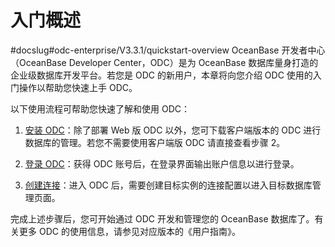 入门概述 
=========================
#docslug#odc-enterprise/V3.3.1/quickstart-overview
OceanBase 开发者中心（OceanBase Developer Center，ODC）是为 OceanBase 数据库量身打造的企业级数据库开发平台。若您是 ODC 的新用户，本章将向您介绍 ODC 使用的入门操作以帮助您快速上手 ODC。​

以下使用流程可帮助您快速了解和使用 ODC：

1. [安装 ODC](../7.client-odc-user-guide/1.client-odc-install-odc.md)：除了部署 Web 版 ODC 以外，您可下载客户端版本的 ODC 进行数据库的管理。若您不需要使用客户端版 ODC 请直接查看步骤 2。

   

2. [登录 ODC](../6.web-odc-user-guide/1.log-on-to-odc/1.log-on-to-odc-account.md)：获得 ODC 账号后，在登录界面输出账户信息以进行登录。

   

3. [创建连接](../6.web-odc-user-guide/3.web-odc-connect-database/1.web-odc-create-private-connection.md)：进入 ODC 后，需要创建目标实例的连接配置以进入目标数据库管理页面。​

   




完成上述步骤后，您可开始通过 ODC 开发和管理您的 OceanBase 数据库了。有关更多 ODC 的使用信息，请参见对应版本的《用户指南》。
